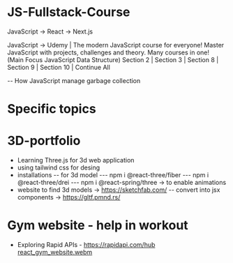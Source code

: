 # JS-Fullstack-Course

JavaScript -> React -> Next.js

JavaScript -> Udemy | The modern JavaScript course for everyone! Master JavaScript with projects, challenges and theory. Many courses in one!
(Main Focus JavaScript Data Structure) Section 2 | Section 3 | Section 8 | Section 9 | Section 10 | Continue All

-- How JavaScript manage garbage collection

# Specific topics

# 3D-portfolio

- Learning Three.js for 3d web application
- using tailwind css for desing
- installations
  -- for 3d model
  --- npm i @react-three/fiber
  --- npm i @react-three/drei
  --- npm i @react-spring/three -> to enable animations
- website to find 3d models -> https://sketchfab.com/
  -- convert into jsx components -> https://gltf.pmnd.rs/

# Gym website - help in workout
- Exploring Rapid APIs - https://rapidapi.com/hub
[react_gym_website.webm](https://github.com/Bipul-Dubey/JS-Fullstack-Course/assets/91466134/cad966a9-c38d-4c7c-afef-177ea4b5fe70)


